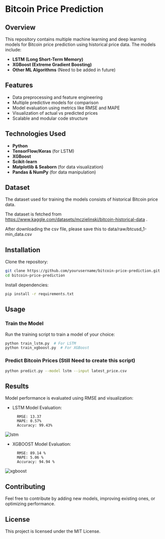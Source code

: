 # Bitcoin Price Prediction

## Overview
This repository contains multiple machine learning and deep learning models for Bitcoin price prediction using historical price data. The models include:
- **LSTM (Long Short-Term Memory)**
- **XGBoost (Extreme Gradient Boosting)**
- **Other ML Algorithms** (Need to be added in future) 

## Features
- Data preprocessing and feature engineering
- Multiple predictive models for comparison
- Model evaluation using metrics like RMSE and MAPE
- Visualization of actual vs predicted prices
- Scalable and modular code structure

## Technologies Used
- **Python**
- **TensorFlow/Keras** (for LSTM)
- **XGBoost**
- **Scikit-learn**
- **Matplotlib & Seaborn** (for data visualization)
- **Pandas & NumPy** (for data manipulation)

## Dataset
The dataset used for training the models consists of historical Bitcoin price data. 

The dataset is fetched from https://www.kaggle.com/datasets/mczielinski/bitcoin-historical-data .

After downloading the csv file, please save this to data/raw/btcusd_1-min_data.csv

## Installation
Clone the repository:
```bash
git clone https://github.com/yourusername/bitcoin-price-prediction.git
cd bitcoin-price-prediction
```

Install dependencies:
```bash
pip install -r requirements.txt
```

## Usage
### Train the Model
Run the training script to train a model of your choice:
```bash
python train_lstm.py  # For LSTM
python train_xgboost.py  # For XGBoost
```

### Predict Bitcoin Prices (Still Need to create this script)
```bash
python predict.py --model lstm --input latest_price.csv
```

## Results
Model performance is evaluated using RMSE and visualization:
- LSTM Model Evaluation:

        RMSE: 13.37
        MAPE: 0.57%
        Accuracy: 99.43%
  
![lstm](https://github.com/user-attachments/assets/049352d2-2d4a-4c83-af40-322cf2275283)

- XGBOOST Model Evaluation:

        RMSE: 89.14 %
        MAPE: 5.06 %
        Accuracy: 94.94 %
![xgboost](https://github.com/user-attachments/assets/ea7219ab-998c-47f1-aa75-0ccc2df36f5b)



## Contributing
Feel free to contribute by adding new models, improving existing ones, or optimizing performance.

## License
This project is licensed under the MIT License.

